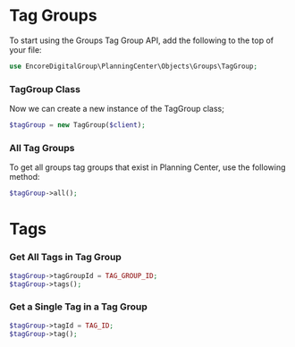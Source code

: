 # Tag Groups

To start using the Groups Tag Group API, add the following to the top of your file:

```php
use EncoreDigitalGroup\PlanningCenter\Objects\Groups\TagGroup;
```

### TagGroup Class

Now we can create a new instance of the TagGroup class;

```php
$tagGroup = new TagGroup($client);
```

### All Tag Groups

To get all groups tag groups that exist in Planning Center, use the following method:

```php
$tagGroup->all();
```

# Tags

### Get All Tags in Tag Group

```php
$tagGroup->tagGroupId = TAG_GROUP_ID;
$tagGroup->tags();
```

### Get a Single Tag in a Tag Group

```php
$tagGroup->tagId = TAG_ID;
$tagGroup->tag();
```